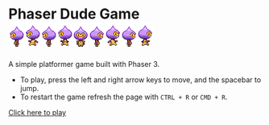 # Phaser Dude Game ![dude](public/assets/dude.png)

A simple platformer game built with Phaser 3.

- To play, press the left and right arrow keys to move, and the spacebar to jump.
- To restart the game refresh the page with `CTRL + R` or `CMD + R`.

[Click here to play](https://nemoartdev.github.io/phaser-dude-game/)
